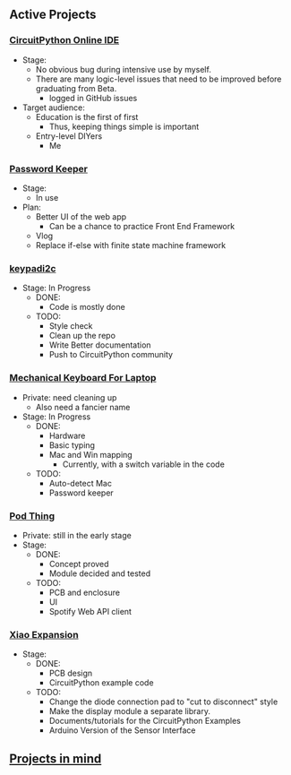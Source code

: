 ## Active Projects
### [CircuitPython Online IDE](https://github.com/urfdvw/CircuitPython-online-IDE)
- Stage:
    - No obvious bug during intensive use by myself.
    - There are many logic-level issues that need to be improved before graduating from Beta.
        - logged in GitHub issues
- Target audience:
    - Education is the first of first
        - Thus, keeping things simple is important
    - Entry-level DIYers
        - Me

### [Password Keeper](https://github.com/urfdvw/Password-Keeper)
- Stage:
    - In use
- Plan:
    - Better UI of the web app
        - Can be a chance to practice Front End Framework
    - Vlog
    - Replace if-else with finite state machine framework

### [keypadi2c](https://github.com/urfdvw/CircuitPython_keypadi2c)
- Stage: In Progress
    - DONE:
        - Code is mostly done
    - TODO:
        - Style check
        - Clean up the repo 
        - Write Better documentation
        - Push to CircuitPython community

### [Mechanical Keyboard For Laptop](https://github.com/urfdvw/mechanical-keyboard-for-laptop)
- Private: need cleaning up
    - Also need a fancier name
- Stage: In Progress
    - DONE:
        - Hardware
        - Basic typing
        - Mac and Win mapping
            - Currently, with a switch variable in the code
    - TODO:
        - Auto-detect Mac
        - Password keeper

### [Pod Thing](https://github.com/urfdvw/pod-thing)
- Private: still in the early stage
- Stage:
    - DONE:
        - Concept proved
        - Module decided and tested
    - TODO:
        - PCB and enclosure
        - UI
        - Spotify Web API client

### [Xiao Expansion](https://github.com/urfdvw/XiaoExp)
- Stage:
    - DONE:
        - PCB design
        - CircuitPython example code
    - TODO:
        - Change the diode connection pad to "cut to disconnect" style
        - Make the display module a separate library.
        - Documents/tutorials for the CircuitPython Examples
        - Arduino Version of the Sensor Interface

## [Projects in mind](https://urfdvw.github.io/urfdvw/projects_in_mind.html)
